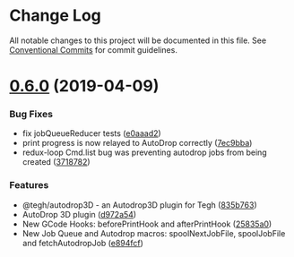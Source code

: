 # Change Log

All notable changes to this project will be documented in this file.
See [Conventional Commits](https://conventionalcommits.org) for commit guidelines.

# [0.6.0](https://github.com/tegh/tegh/compare/v0.5.10...v0.6.0) (2019-04-09)


### Bug Fixes

* fix jobQueueReducer tests ([e0aaad2](https://github.com/tegh/tegh/commit/e0aaad2))
* print progress is now relayed to AutoDrop correctly ([7ec9bba](https://github.com/tegh/tegh/commit/7ec9bba))
* redux-loop Cmd.list bug was preventing autodrop jobs from being created ([3718782](https://github.com/tegh/tegh/commit/3718782))


### Features

* @tegh/autodrop3D - an Autodrop3D plugin for Tegh ([835b763](https://github.com/tegh/tegh/commit/835b763))
* AutoDrop 3D plugin ([d972a54](https://github.com/tegh/tegh/commit/d972a54))
* New GCode Hooks: beforePrintHook and afterPrintHook ([25835a0](https://github.com/tegh/tegh/commit/25835a0))
* New Job Queue and Autodrop macros: spoolNextJobFile, spoolJobFile and fetchAutodropJob ([e894fcf](https://github.com/tegh/tegh/commit/e894fcf))

